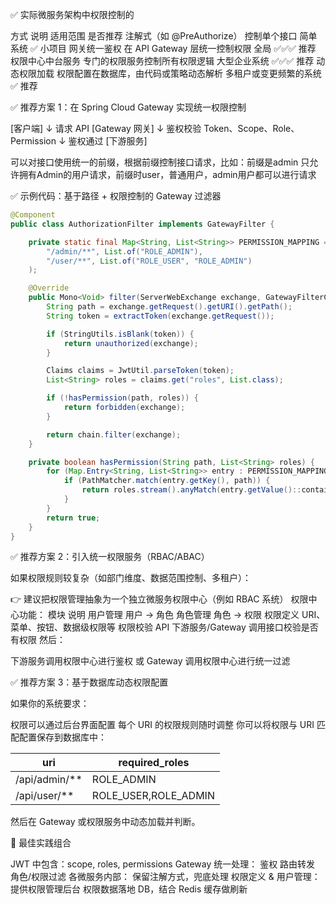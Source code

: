 


✅ 实际微服务架构中权限控制的 

方式                          	说明	                    适用范围	            是否推荐
注解式（如 @PreAuthorize）	控制单个接口	                简单系统	            ✅ 小项目
网关统一鉴权          	在 API Gateway 层统一控制权限	       全局	            ✅✅✅ 推荐
权限中心中台服务          	专门的权限服务控制所有权限逻辑	    大型企业系统	        ✅✅✅ 推荐
动态权限加载	        权限配置在数据库，由代码或策略动态解析  多租户或变更频繁的系统	✅ 推荐



✅ 推荐方案 1：在 Spring Cloud Gateway 实现统一权限控制

[客户端]
↓ 请求 API
[Gateway 网关]
↓ 鉴权校验 Token、Scope、Role、Permission
↓ 鉴权通过
[下游服务]


可以对接口使用统一的前缀，根据前缀控制接口请求，比如：前缀是admin 只允许拥有Admin的用户请求，前缀时user，普通用户，admin用户都可以进行请求

✅ 示例代码：基于路径 + 权限控制的 Gateway 过滤器

```java
@Component
public class AuthorizationFilter implements GatewayFilter {

    private static final Map<String, List<String>> PERMISSION_MAPPING = Map.of(
        "/admin/**", List.of("ROLE_ADMIN"),
        "/user/**", List.of("ROLE_USER", "ROLE_ADMIN")
    );

    @Override
    public Mono<Void> filter(ServerWebExchange exchange, GatewayFilterChain chain) {
        String path = exchange.getRequest().getURI().getPath();
        String token = extractToken(exchange.getRequest());

        if (StringUtils.isBlank(token)) {
            return unauthorized(exchange);
        }

        Claims claims = JwtUtil.parseToken(token);
        List<String> roles = claims.get("roles", List.class);

        if (!hasPermission(path, roles)) {
            return forbidden(exchange);
        }

        return chain.filter(exchange);
    }

    private boolean hasPermission(String path, List<String> roles) {
        for (Map.Entry<String, List<String>> entry : PERMISSION_MAPPING.entrySet()) {
            if (PathMatcher.match(entry.getKey(), path)) {
                return roles.stream().anyMatch(entry.getValue()::contains);
            }
        }
        return true;
    }
}


```


✅ 推荐方案 2：引入统一权限服务（RBAC/ABAC）


如果权限规则较复杂（如部门维度、数据范围控制、多租户）：

👉 建议把权限管理抽象为一个独立微服务权限中心（例如 RBAC 系统）
权限中心功能：
模块                  	    说明
用户管理            	    用户 -> 角色
角色管理	                角色 -> 权限
权限定义	            URI、菜单、按钮、数据级权限等
权限校验 API	    下游服务/Gateway 调用接口校验是否有权限
然后：

下游服务调用权限中心进行鉴权
或 Gateway 调用权限中心进行统一过滤


✅ 推荐方案 3：基于数据库动态权限配置

如果你的系统要求：

权限可以通过后台界面配置
每个 URI 的权限规则随时调整
你可以将权限与 URI 匹配配置保存到数据库中：

uri                 | required_roles
--------------------|-------------------
/api/admin/**       | ROLE_ADMIN
/api/user/**        | ROLE_USER,ROLE_ADMIN
然后在 Gateway 或权限服务中动态加载并判断。


🚀 最佳实践组合

JWT 中包含：scope, roles, permissions
Gateway 统一处理：
    鉴权
    路由转发
    角色/权限过滤
各微服务内部：
    保留注解方式，兜底处理
权限定义 & 用户管理：
    提供权限管理后台
    权限数据落地 DB，结合 Redis 缓存做刷新
